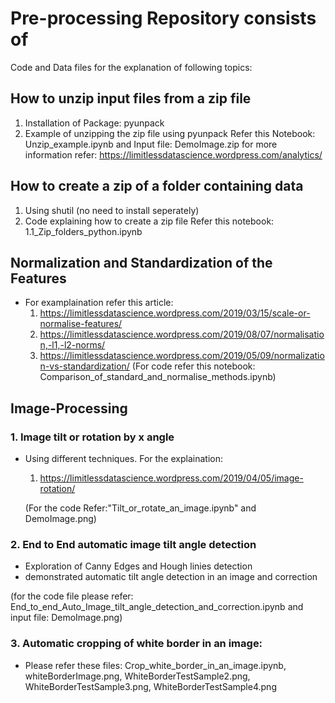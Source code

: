 # Pre-processing Repository consists of
Code and Data files for the explanation of following topics:

## How to unzip input files from a zip file
  1. Installation of Package: pyunpack
  2. Example of unzipping the zip file using pyunpack
  Refer this Notebook: Unzip_example.ipynb and Input file: DemoImage.zip
  for more information refer: https://limitlessdatascience.wordpress.com/analytics/
  
## How to create a zip of a folder containing data
  1. Using shutil (no need to install seperately)
  2. Code explaining how to create a zip file
  Refer this notebook: 1.1_Zip_folders_python.ipynb

## Normalization and Standardization of the Features
- For examplaination refer this article: 
    1. https://limitlessdatascience.wordpress.com/2019/03/15/scale-or-normalise-features/
    2. https://limitlessdatascience.wordpress.com/2019/08/07/normalisation,-l1,-l2-norms/
    3. https://limitlessdatascience.wordpress.com/2019/05/09/normalization-vs-standardization/
  (For code refer this notebook: Comparison_of_standard_and_normalise_methods.ipynb)


## Image-Processing
### 1. Image tilt or rotation by x angle 
- Using different techniques. For the explaination:
  1. https://limitlessdatascience.wordpress.com/2019/04/05/image-rotation/
  
  (For the code Refer:"Tilt_or_rotate_an_image.ipynb" and DemoImage.png)
  
### 2. End to End automatic image tilt angle detection
- Exploration of Canny Edges and Hough linies detection
- demonstrated automatic tilt angle detection in an image and correction

(for the code file please refer: End_to_end_Auto_Image_tilt_angle_detection_and_correction.ipynb and input file: DemoImage.png)

### 3. Automatic cropping of white border in an image:
- Please refer these files: Crop_white_border_in_an_image.ipynb, whiteBorderImage.png, WhiteBorderTestSample2.png, WhiteBorderTestSample3.png, WhiteBorderTestSample4.png
